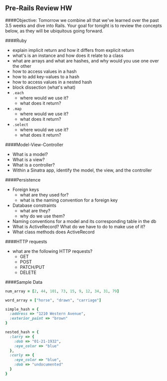 ## Pre-Rails Review HW

####Objective:
Tomorrow we combine all that we've learned over the past 3.5 weeks and dive into Rails. Your goal for tonight is to review the concepts below, as they will be ubiquitous going forward. 

####Ruby
- explain implicit return and how it differs from explicit return
- what's is an instance and how does it relate to a class
- what are arrays and what are hashes, and why would you use one over the other
- how to access values in a hash
- how to add key-values to a hash
- how to access values in a nested hash
- block dissection (what's what)
- `.each`
    - where would we use it?
    - what does it return?
- `.map`
    - where would we use it?
    - what does it return?
- `.select`
    - where would we use it?
    - what does it return?

####Model-View-Controller
- What is a model?
- What is a view?
- What is a controller?
- Within a Sinatra app, identify the model, the view, and the controller

####Persistence
- Foreign keys
  - what are they used for?
  - what is the naming convention for a foreign key
- Database constraints
  - what are they?
  - why do we use them?
- Naming conventions for a model and its corresponding table in the db
- What is ActiveRecord? What do we have to do to make use of it?
- What class methods does ActiveRecord 

####HTTP requests
- what are the following HTTP requests?
  - GET
  - POST
  - PATCH/PUT
  - DELETE

####Sample Data

```ruby
num_array = [2, 44, 101, 73, 15, 9, 12, 34, 31, 79]

word_array = ["horse", "drawn", "carriage"]

simple_hash = { 
  :address => "1210 Western Avenue",
  :exterior_paint => "brown"
}

nested_hash = {
  :larry => {
    :dob => "01-21-1932",
    :eye_color => "blue"
  },
  :curly => {
    :eye_color => "blue",
    :dob => "undocumented"
  }
}
```
